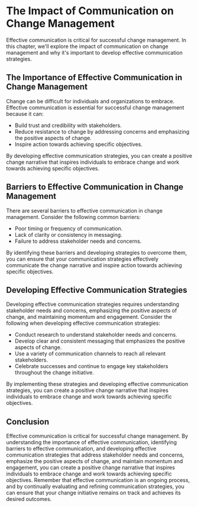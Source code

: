 The Impact of Communication on Change Management
=================================================================================================

Effective communication is critical for successful change management. In this chapter, we'll explore the impact of communication on change management and why it's important to develop effective communication strategies.

The Importance of Effective Communication in Change Management
--------------------------------------------------------------

Change can be difficult for individuals and organizations to embrace. Effective communication is essential for successful change management because it can:

* Build trust and credibility with stakeholders.
* Reduce resistance to change by addressing concerns and emphasizing the positive aspects of change.
* Inspire action towards achieving specific objectives.

By developing effective communication strategies, you can create a positive change narrative that inspires individuals to embrace change and work towards achieving specific objectives.

Barriers to Effective Communication in Change Management
--------------------------------------------------------

There are several barriers to effective communication in change management. Consider the following common barriers:

* Poor timing or frequency of communication.
* Lack of clarity or consistency in messaging.
* Failure to address stakeholder needs and concerns.

By identifying these barriers and developing strategies to overcome them, you can ensure that your communication strategies effectively communicate the change narrative and inspire action towards achieving specific objectives.

Developing Effective Communication Strategies
---------------------------------------------

Developing effective communication strategies requires understanding stakeholder needs and concerns, emphasizing the positive aspects of change, and maintaining momentum and engagement. Consider the following when developing effective communication strategies:

* Conduct research to understand stakeholder needs and concerns.
* Develop clear and consistent messaging that emphasizes the positive aspects of change.
* Use a variety of communication channels to reach all relevant stakeholders.
* Celebrate successes and continue to engage key stakeholders throughout the change initiative.

By implementing these strategies and developing effective communication strategies, you can create a positive change narrative that inspires individuals to embrace change and work towards achieving specific objectives.

Conclusion
----------

Effective communication is critical for successful change management. By understanding the importance of effective communication, identifying barriers to effective communication, and developing effective communication strategies that address stakeholder needs and concerns, emphasize the positive aspects of change, and maintain momentum and engagement, you can create a positive change narrative that inspires individuals to embrace change and work towards achieving specific objectives. Remember that effective communication is an ongoing process, and by continually evaluating and refining communication strategies, you can ensure that your change initiative remains on track and achieves its desired outcomes.
